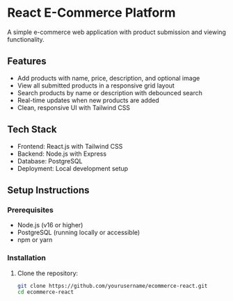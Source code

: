 # React E-Commerce Platform

A simple e-commerce web application with product submission and viewing functionality.

## Features

- Add products with name, price, description, and optional image
- View all submitted products in a responsive grid layout
- Search products by name or description with debounced search
- Real-time updates when new products are added
- Clean, responsive UI with Tailwind CSS

## Tech Stack

- Frontend: React.js with Tailwind CSS
- Backend: Node.js with Express
- Database: PostgreSQL
- Deployment: Local development setup

## Setup Instructions

### Prerequisites

- Node.js (v16 or higher)
- PostgreSQL (running locally or accessible)
- npm or yarn

### Installation

1. Clone the repository:
   ```bash
   git clone https://github.com/yourusername/ecommerce-react.git
   cd ecommerce-react
   ```
